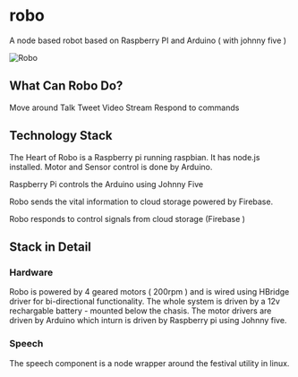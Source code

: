 robo
====

A node based robot based on Raspberry PI and Arduino ( with johnny five )


![Robo](https://raw.github.com/sreekarun/robo/screenshots/images/robo.png "Robo")


## What Can Robo Do? ##

Move around
Talk 
Tweet 
Video Stream
Respond to commands

## Technology Stack ##

The Heart of Robo is a Raspberry pi running raspbian. It has node.js installed. Motor and Sensor control is done by Arduino.

Raspberry Pi controls the Arduino using Johnny Five 

Robo sends the vital information to cloud storage powered by Firebase.

Robo responds to control signals from cloud storage (Firebase )



## Stack in Detail ##

### Hardware ###

Robo is powered by 4 geared motors ( 200rpm ) and is wired using HBridge driver for bi-directional functionality.
The whole system is driven by a 12v rechargable battery - mounted below the chasis.
The motor drivers are driven by Arduino which inturn is driven by Raspberry pi using Johnny five.

### Speech ###

The speech component is a node wrapper around the festival utility in linux. 


